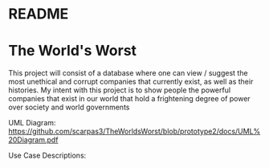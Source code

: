# README

# The World's Worst

This project will consist of a database where one can view / suggest the most unethical and corrupt companies that currently exist, as well as their histories. My intent with this project is to show people the powerful companies that exist in our world that hold a frightening degree of power over society and world governments

UML Diagram: https://github.com/scarpas3/TheWorldsWorst/blob/prototype2/docs/UML%20Diagram.pdf

Use Case Descriptions:
